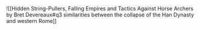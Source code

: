 ![[Hidden String-Pullers, Falling Empires and Tactics Against Horse Archers by Bret Devereaux#q3 similarities between the collapse of the Han Dynasty and western Rome]]

